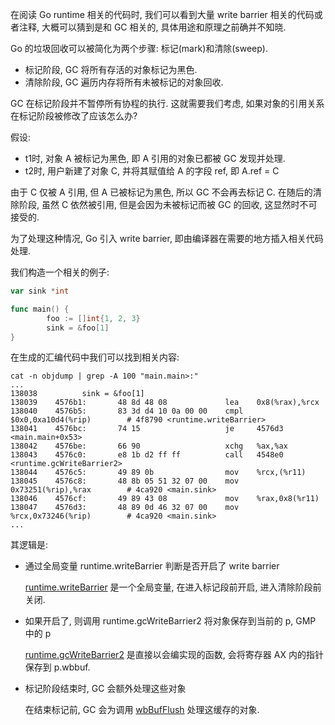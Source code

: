 在阅读 Go runtime 相关的代码时, 我们可以看到大量 write barrier 相关的代码或者注释,
大概可以猜到是和 GC 相关的, 具体用途和原理之前确并不知晓.

Go 的垃圾回收可以被简化为两个步骤: 标记(mark)和清除(sweep).
- 标记阶段, GC 将所有存活的对象标记为黑色.
- 清除阶段, GC 遍历内存将所有未被标记的对象回收.

GC 在标记阶段并不暂停所有协程的执行.
这就需要我们考虑, 如果对象的引用关系在标记阶段被修改了应该怎么办?

假设:
- t1时, 对象 A 被标记为黑色, 即 A 引用的对象已都被 GC 发现并处理.
- t2时, 用户新建了对象 C, 并将其赋值给 A 的字段 ref, 即 A.ref = C

由于 C 仅被 A 引用, 但 A 已被标记为黑色, 所以 GC 不会再去标记 C.
在随后的清除阶段, 虽然 C 依然被引用, 但是会因为未被标记而被 GC 的回收, 这显然时不可接受的.

为了处理这种情况, Go 引入 write barrier, 即由编译器在需要的地方插入相关代码处理.

我们构造一个相关的例子:
```go
var sink *int

func main() {
        foo := []int{1, 2, 3}
        sink = &foo[1]
}
```
在生成的汇编代码中我们可以找到相关内容:
```
cat -n objdump | grep -A 100 "main.main>:"
...
138038          sink = &foo[1]
138039    4576b1:       48 8d 48 08             lea    0x8(%rax),%rcx
138040    4576b5:       83 3d d4 10 0a 00 00    cmpl   $0x0,0xa10d4(%rip)        # 4f8790 <runtime.writeBarrier>
138041    4576bc:       74 15                   je     4576d3 <main.main+0x53>
138042    4576be:       66 90                   xchg   %ax,%ax
138043    4576c0:       e8 1b d2 ff ff          call   4548e0 <runtime.gcWriteBarrier2>
138044    4576c5:       49 89 0b                mov    %rcx,(%r11)
138045    4576c8:       48 8b 05 51 32 07 00    mov    0x73251(%rip),%rax        # 4ca920 <main.sink>
138046    4576cf:       49 89 43 08             mov    %rax,0x8(%r11)
138047    4576d3:       48 89 0d 46 32 07 00    mov    %rcx,0x73246(%rip)        # 4ca920 <main.sink>
...
```
其逻辑是:
- 通过全局变量 runtime.writeBarrier 判断是否开启了 write barrier

  [runtime.writeBarrier](https://github.com/golang/go/blob/go1.21.1/src/runtime/mgc.go#L215) 是一个全局变量,
  在进入标记段前开启, 进入清除阶段前关闭.

- 如果开启了, 则调用 runtime.gcWriteBarrier2 将对象保存到当前的 p, GMP 中的 p

  [runtime.gcWriteBarrier2](https://github.com/golang/go/blob/go1.21.1/src/runtime/asm_amd64.s#L1769)
  是直接以会编实现的函数, 会将寄存器 AX 内的指针保存到 p.wbbuf.

- 标记阶段结束时, GC 会额外处理这些对象

  在结束标记前, GC 会为调用 [wbBufFlush](https://github.com/golang/go/blob/go1.21.1/src/runtime/mwbbuf.go#L166) 处理这缓存的对象.
